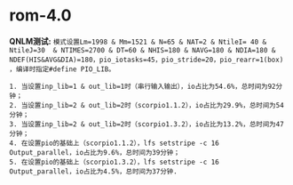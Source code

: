 # rom-4.0
**QNLM测试:**
`模式设置Lm=1998 & Mm=1521 & N=65 & NAT=2 & NtileI= 40 & NtileJ=30  & NTIMES=2700 & DT=60 &
NHIS=180 & NAVG=180 & NDIA=180 & NDEF(HIS&AVG&DIA)=180，pio_iotasks=45，pio_stride=20，pio_rearr=1(box) ，编译时指定#define PIO_LIB。`
```
1. 当设置inp_lib=1 & out_lib=1时（串行输入输出），io占比为54.6%，总时间为92分钟；
2. 当设置inp_lib=2 & out_lib=2时（scorpio1.1.2），io占比为29.9%，总时间为54分钟；
3. 当设置inp_lib=2 & out_lib=2时（scorpio1.3.2），io占比为13.2%，总时间为47分钟；
4. 在设置pio的基础上（scorpio1.1.2），lfs setstripe -c 16 Output_parallel，io占比为9.6%，总时间为39分钟；
5. 在设置pio的基础上（scorpio1.3.2），lfs setstripe -c 16 Output_parallel，io占比为4.5%，总时间为37分钟.
```
